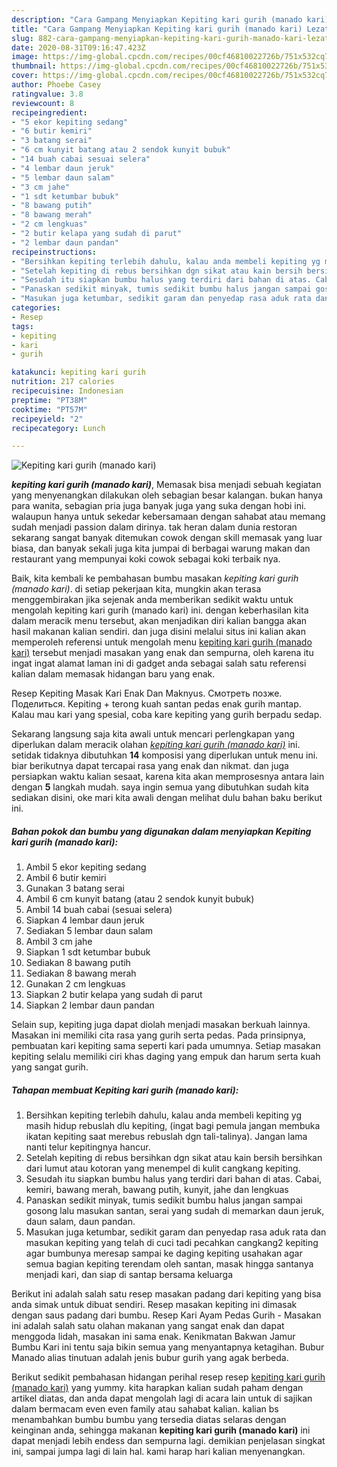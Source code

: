 ```yaml
---
description: "Cara Gampang Menyiapkan Kepiting kari gurih (manado kari) Lezat"
title: "Cara Gampang Menyiapkan Kepiting kari gurih (manado kari) Lezat"
slug: 882-cara-gampang-menyiapkan-kepiting-kari-gurih-manado-kari-lezat
date: 2020-08-31T09:16:47.423Z
image: https://img-global.cpcdn.com/recipes/00cf46810022726b/751x532cq70/kepiting-kari-gurih-manado-kari-foto-resep-utama.jpg
thumbnail: https://img-global.cpcdn.com/recipes/00cf46810022726b/751x532cq70/kepiting-kari-gurih-manado-kari-foto-resep-utama.jpg
cover: https://img-global.cpcdn.com/recipes/00cf46810022726b/751x532cq70/kepiting-kari-gurih-manado-kari-foto-resep-utama.jpg
author: Phoebe Casey
ratingvalue: 3.8
reviewcount: 8
recipeingredient:
- "5 ekor kepiting sedang"
- "6 butir kemiri"
- "3 batang serai"
- "6 cm kunyit batang atau 2 sendok kunyit bubuk"
- "14 buah cabai sesuai selera"
- "4 lembar daun jeruk"
- "5 lembar daun salam"
- "3 cm jahe"
- "1 sdt ketumbar bubuk"
- "8 bawang putih"
- "8 bawang merah"
- "2 cm lengkuas"
- "2 butir kelapa yang sudah di parut"
- "2 lembar daun pandan"
recipeinstructions:
- "Bersihkan kepiting terlebih dahulu, kalau anda membeli kepiting yg masih hidup rebuslah dlu kepiting, (ingat bagi pemula jangan membuka ikatan kepiting saat merebus rebuslah dgn tali-talinya). Jangan lama nanti telur kepitingnya hancur."
- "Setelah kepiting di rebus bersihkan dgn sikat atau kain bersih bersihkan dari lumut atau kotoran yang menempel di kulit cangkang kepiting."
- "Sesudah itu siapkan bumbu halus yang terdiri dari bahan di atas. Cabai, kemiri, bawang merah, bawang putih, kunyit, jahe dan lengkuas"
- "Panaskan sedikit minyak, tumis sedikit bumbu halus jangan sampai gosong lalu masukan santan, serai yang sudah di memarkan daun jeruk, daun salam, daun pandan."
- "Masukan juga ketumbar, sedikit garam dan penyedap rasa aduk rata dan masukan kepiting yang telah di cuci tadi pecahkan cangkang2 kepiting agar bumbunya meresap sampai ke daging kepiting usahakan agar semua bagian kepiting terendam oleh santan, masak hingga santanya menjadi kari, dan siap di santap bersama keluarga"
categories:
- Resep
tags:
- kepiting
- kari
- gurih

katakunci: kepiting kari gurih 
nutrition: 217 calories
recipecuisine: Indonesian
preptime: "PT38M"
cooktime: "PT57M"
recipeyield: "2"
recipecategory: Lunch

---
```



![Kepiting kari gurih (manado kari)](https://img-global.cpcdn.com/recipes/00cf46810022726b/751x532cq70/kepiting-kari-gurih-manado-kari-foto-resep-utama.jpg)

<b><i>kepiting kari gurih (manado kari)</i></b>, Memasak bisa menjadi sebuah kegiatan yang menyenangkan dilakukan oleh sebagian besar kalangan. bukan hanya para wanita, sebagian pria juga banyak juga yang suka dengan hobi ini. walaupun hanya untuk sekedar kebersamaan dengan sahabat atau memang sudah menjadi passion dalam dirinya. tak heran dalam dunia restoran sekarang sangat banyak ditemukan cowok dengan skill memasak yang luar biasa, dan banyak sekali juga kita jumpai di berbagai warung makan dan restaurant yang mempunyai koki cowok sebagai koki terbaik nya.

Baik, kita kembali ke pembahasan bumbu masakan <i>kepiting kari gurih (manado kari)</i>. di setiap pekerjaan kita, mungkin akan terasa menggembirakan jika sejenak anda memberikan sedikit waktu untuk mengolah kepiting kari gurih (manado kari) ini. dengan keberhasilan kita dalam meracik menu tersebut, akan menjadikan diri kalian bangga akan hasil makanan kalian sendiri. dan juga disini melalui situs ini kalian akan memperoleh referensi untuk mengolah menu <u>kepiting kari gurih (manado kari)</u> tersebut menjadi masakan yang enak dan sempurna, oleh karena itu ingat ingat alamat laman ini di gadget anda sebagai salah satu referensi kalian dalam memasak hidangan baru yang enak.

Resep Kepiting Masak Kari Enak Dan Maknyus. Смотреть позже. Поделиться. Kepiting + terong kuah santan pedas enak gurih mantap. Kalau mau kari yang spesial, coba kare kepiting yang gurih berpadu sedap.


Sekarang langsung saja kita awali untuk mencari perlengkapan yang diperlukan dalam meracik olahan <u><i>kepiting kari gurih (manado kari)</i></u> ini. setidak tidaknya dibutuhkan <b>14</b> komposisi yang diperlukan untuk menu ini. biar berikutnya dapat tercapai rasa yang enak dan nikmat. dan juga persiapkan waktu kalian sesaat, karena kita akan memprosesnya antara lain dengan <b>5</b> langkah mudah. saya ingin semua yang dibutuhkan sudah kita sediakan disini, oke mari kita awali dengan melihat dulu bahan baku berikut ini.

<!--inarticleads1-->

##### Bahan pokok dan bumbu yang digunakan dalam menyiapkan Kepiting kari gurih (manado kari):

1. Ambil 5 ekor kepiting sedang
1. Ambil 6 butir kemiri
1. Gunakan 3 batang serai
1. Ambil 6 cm kunyit batang (atau 2 sendok kunyit bubuk)
1. Ambil 14 buah cabai (sesuai selera)
1. Siapkan 4 lembar daun jeruk
1. Sediakan 5 lembar daun salam
1. Ambil 3 cm jahe
1. Siapkan 1 sdt ketumbar bubuk
1. Sediakan 8 bawang putih
1. Sediakan 8 bawang merah
1. Gunakan 2 cm lengkuas
1. Siapkan 2 butir kelapa yang sudah di parut
1. Siapkan 2 lembar daun pandan


Selain sup, kepiting juga dapat diolah menjadi masakan berkuah lainnya. Masakan ini memiliki cita rasa yang gurih serta pedas. Pada prinsipnya, pembuatan kari kepiting sama seperti kari pada umumnya. Setiap masakan kepiting selalu memiliki ciri khas daging yang empuk dan harum serta kuah yang sangat gurih. 

<!--inarticleads2-->

##### Tahapan membuat Kepiting kari gurih (manado kari):

1. Bersihkan kepiting terlebih dahulu, kalau anda membeli kepiting yg masih hidup rebuslah dlu kepiting, (ingat bagi pemula jangan membuka ikatan kepiting saat merebus rebuslah dgn tali-talinya). Jangan lama nanti telur kepitingnya hancur.
1. Setelah kepiting di rebus bersihkan dgn sikat atau kain bersih bersihkan dari lumut atau kotoran yang menempel di kulit cangkang kepiting.
1. Sesudah itu siapkan bumbu halus yang terdiri dari bahan di atas. Cabai, kemiri, bawang merah, bawang putih, kunyit, jahe dan lengkuas
1. Panaskan sedikit minyak, tumis sedikit bumbu halus jangan sampai gosong lalu masukan santan, serai yang sudah di memarkan daun jeruk, daun salam, daun pandan.
1. Masukan juga ketumbar, sedikit garam dan penyedap rasa aduk rata dan masukan kepiting yang telah di cuci tadi pecahkan cangkang2 kepiting agar bumbunya meresap sampai ke daging kepiting usahakan agar semua bagian kepiting terendam oleh santan, masak hingga santanya menjadi kari, dan siap di santap bersama keluarga


Berikut ini adalah salah satu resep masakan padang dari kepiting yang bisa anda simak untuk dibuat sendiri. Resep masakan kepiting ini dimasak dengan saus padang dari bumbu. Resep Kari Ayam Pedas Gurih - Masakan ini adalah salah satu olahan makanan yang sangat enak dan dapat menggoda lidah, masakan ini sama enak. Kenikmatan Bakwan Jamur Bumbu Kari ini tentu saja bikin semua yang menyantapnya ketagihan. Bubur Manado alias tinutuan adalah jenis bubur gurih yang agak berbeda. 

Berikut sedikit pembahasan hidangan perihal resep resep <u>kepiting kari gurih (manado kari)</u> yang yummy. kita harapkan kalian sudah paham dengan artikel diatas, dan anda dapat mengolah lagi di acara lain untuk di sajikan dalam bermacam even even family atau sahabat kalian. kalian bs menambahkan bumbu bumbu yang tersedia diatas selaras dengan keinginan anda, sehingga makanan <b>kepiting kari gurih (manado kari)</b> ini dapat menjadi lebih endess dan sempurna lagi. demikian penjelasan singkat ini, sampai jumpa lagi di lain hal. kami harap hari kalian menyenangkan.
